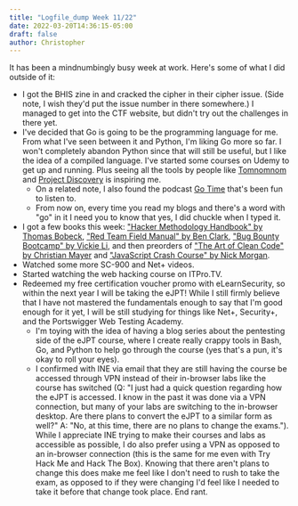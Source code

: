 ```yaml
---
title: "Logfile_dump Week 11/22"
date: 2022-03-20T14:36:15-05:00
draft: false
author: Christopher
---
```


It has been a mindnumbingly busy week at work. Here's some of what I did outside of it:
- I got the BHIS zine in and cracked the cipher in their cipher issue. (Side note, I wish they'd put the issue number in there somewhere.) I managed to get into the CTF website, but didn't try out the challenges in there yet.
- I've decided that Go is going to be the programming language for me. From what I've seen between it and Python,  I'm liking Go more so far. I won't completely abandon Python since that will still be useful, but I like the idea of a compiled language. I've started some courses on Udemy to get up and running. Plus seeing all the tools by people like [Tomnomnom](https://github.com/tomnomnom) and [Project Discovery](https://github.com/projectdiscovery) is inspiring me.
	- On a related note, I also found the podcast [Go Time](https://changelog.com/gotime) that's been fun to listen to.
	- From now on, every time you read my blogs and there's a word with "go" in it I need you to know that yes, I did chuckle when I typed it.
- I got a few books this week: ["Hacker Methodology Handbook" by Thomas Bobeck](https://bookshop.org/books/hacker-methodology-handbook/9781731258380), ["Red Team Field Manual" by Ben Clark](https://bookshop.org/books/rtfm-red-team-field-manual/9781494295509), ["Bug Bounty Bootcamp" by Vickie Li](https://bookshop.org/books/bug-bounty-bootcamp-the-guide-to-finding-and-reporting-web-vulnerabilities/9781718501546), and then preorders of ["The Art of Clean Code" by Christian Mayer](https://nostarch.com/art-clean-code) and ["JavaScript Crash Course" by Nick Morgan](https://nostarch.com/javascript-crash-course).
- Watched some more SC-900 and Net+ videos.
- Started watching the web hacking course on ITPro.TV.
- Redeemed my free certification voucher promo with eLearnSecurity, so within the next year I will be taking the eJPT! While I still firmly believe that I have not mastered the fundamentals enough to say that I'm good enough for it yet, I will be still studying for things like Net+, Security+, and the Portswigger Web Testing Academy.
	- I'm toying with the idea of having a blog series about the pentesting side of the eJPT course, where I create really crappy tools in Bash, Go, and Python to help go through the course (yes that's a pun, it's okay to roll your eyes). 
	- I confirmed with INE via email that they are still having the course be accessed through VPN instead of their in-browser labs like the course has switched (Q: "I just had a quick question regarding how the eJPT is accessed. I know in the past it was done via a VPN connection, but many of your labs are switching to the in-browser desktop. Are there plans to convert the eJPT to a similar form as well?" A: "No, at this time, there are no plans to change the exams."). While I appreciate INE trying to make their courses and labs as accessible as possible, I do also prefer using a VPN as opposed to an in-browser connection (this is the same for me even with Try Hack Me and Hack The Box). Knowing that there aren't plans to change this does make me feel like I don't need to rush to take the exam, as opposed to if they were changing I'd feel like I needed to take it before that change took place. End rant.
